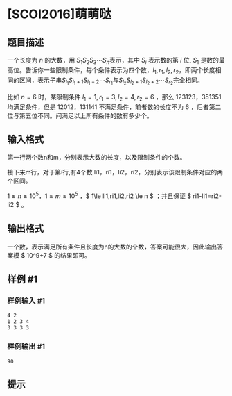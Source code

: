 # [SCOI2016]萌萌哒

## 题目描述

一个长度为 $n$ 的大数，用 $S_1S_2S_3 \cdots S_n$表示，其中 $S_i$ 表示数的第 $i$ 位, $S_1$ 是数的最高位。告诉你一些限制条件，每个条件表示为四个数，$l_1,r_1,l_2,r_2$，即两个长度相同的区间，表示子串$S_{l_1}S_{l_1+1}S_{l_1+2} \cdots S_{r_1}$与$S_{l_2}S_{l_2+1}S_{l_2+2} \cdots S_{r_2}$完全相同。

比如 $n=6$ 时，某限制条件 $l_1=1,r_1=3,l_2=4,r_2=6$ ，那么 $123123$，$351351$ 均满足条件，但是 $12012$，$131141$ 不满足条件，前者数的长度不为 $6$ ，后者第二位与第五位不同。问满足以上所有条件的数有多少个。

## 输入格式

第一行两个数n和m，分别表示大数的长度，以及限制条件的个数。

接下来m行，对于第i行,有4个数 li1，ri1，li2，ri2，分别表示该限制条件对应的两个区间。

$1\le n\le 10^5$，$1\le m\le 10^5$ ，$ 1\le li1,ri1,li2,ri2 \le n $ ；并且保证 $ ri1-li1=ri2-li2 $ 。


## 输出格式

一个数，表示满足所有条件且长度为n的大数的个数，答案可能很大，因此输出答案模 $ 10^9+7 $ 的结果即可。


## 样例 #1

### 样例输入 #1
```
4 2
1 2 3 4
3 3 3 3
```

### 样例输出 #1

```
90
```

## 提示


